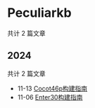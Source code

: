 # Peculiarkb

共计 2 篇文章

## 2024

共计 2 篇文章

- 11-13 [Cocot46p构建指南](http://localhost:1313/zh-cn/5rer4g/ "2024-11-13 11:29:34")
- 11-06 [Enter30构建指南](http://localhost:1313/zh-cn/ba41b4e/ "2024-11-06 17:10:35")

